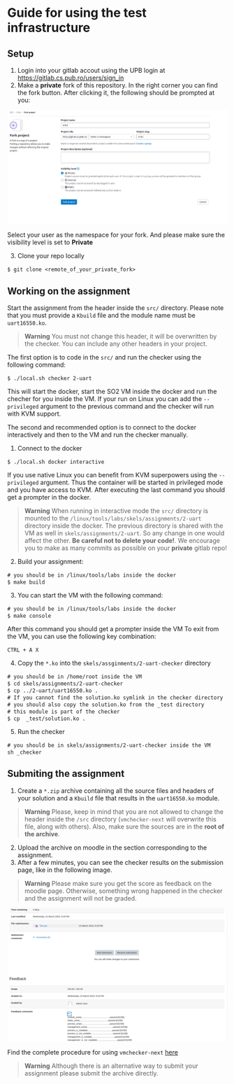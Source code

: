 # Guide for using the test infrastructure

## Setup
1. Login into your gitlab accout using the UPB login at https://gitlab.cs.pub.ro/users/sign_in
2. Make a **private** fork of this repository.
In the right corner you can find the fork button.
After clicking it, the following should be prompted at you:

![private_fork](./img/private_fork.png)

Select your user as the namespace for your fork.
And please make sure the visibility level is set to **Private**

3. Clone your repo locally
```
$ git clone <remote_of_your_private_fork>
```

## Working on the assignment
Start the assignment from the header inside the `src/` directory.
Please note that you must provide a `Kbuild` file and the module name must be `uart16550.ko`.
> **Warning**
> You must not change this header, it will be overwritten by the checker. 
> You can include any other headers in your project.

The first option is to code in the `src/` and run the checker using the following command:
```
$ ./local.sh checker 2-uart
```
This will start the docker, start the SO2 VM inside the docker and run the checher for you inside the VM.
If your run on Linux you can add the `--privileged` argument to the previous command and the checker will run with KVM support.

The second and recommended option is to connect to the docker interactively and then to the VM and run the checker manually.
1. Connect to the docker
```
$ ./local.sh docker interactive
```
If you use native Linux you can benefit from KVM superpowers using the `--privileged` argument.
Thus the container will be started in privileged mode and you have access to KVM.
After executing the last command you should get a prompter in the docker.

> **Warning**
> When running in interactive mode the `src/` directory is mounted to the `/linux/tools/labs/skels/assignments/2-uart` directory inside the docker.
> The previous directory is shared with the VM as well in `skels/assignments/2-uart`.
> So any change in one  would affect the other.
> **Be careful not to delete your code!**.
> We encourage you to make as many commits as possible on your **private** gitlab repo!

2. Build your assignment:
```
# you should be in /linux/tools/labs inside the docker
$ make build
```

3. You can start the VM with the following command:
```
# you should be in /linux/tools/labs inside the docker
$ make console
```
After this command you should get a prompter inside the VM
To exit from the VM, you can use the following key combination:
```
CTRL + A X
```

4. Copy the `*.ko` into the `skels/assginments/2-uart-checker` directory
```
# you should be in /home/root inside the VM
$ cd skels/assignments/2-uart-checker
$ cp ../2-uart/uart16550.ko .
# If you cannot find the solution.ko symlink in the checker directory
# you should also copy the solution.ko from the _test directory
# this module is part of the checker
$ cp  _test/solution.ko .
```

5. Run the checker
```
# you should be in skels/assignments/2-uart-checker inside the VM
sh _checker
```

## Submiting the assignment
1. Create a `*.zip` archive containing all the source files and headers of your solution and a `Kbuild` file that results in the `uart16550.ko` module.
> **Warning**
> Please, keep in mind that you are not allowed to change the header inside the `/src` directory (`vmchecker-next` will overwrite this file, along with others).
> Also, make sure the sources are in the **root of the archive**.
2. Upload the archive on moodle in the section corresponding to the assignment.
3. After a few minutes, you can see the checker results on the submission page, like in the following image.
> **Warning**
> Please make sure you get the score as feedback on the moodle page. Otherwise, something wrong happened in the checker and the assignment will not be graded.

![feedback](./img/feedback.png)

Find the complete procedure for using `vmchecker-next` [here](https://github.com/systems-cs-pub-ro/vmchecker-next/wiki/Student-Handbook)

> **Warning**
> Although there is an alternative way to submit your assignment please submit the archive directly.
